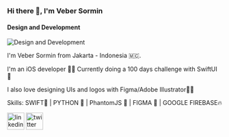 ### Hi there 👋, I'm Veber Sormin
#### Design and Development
![Design and Development](https://i.ibb.co/Wp8FSQt/Untitled-design-2.png)

I'm Veber Sormin from Jakarta - Indonesia 🇲🇨. 

I'm an iOS developer 🧑‍💻 
Currently doing a 100 days challenge with SwiftUI 🌟

I also love designing UIs and logos with Figma/Adobe Illustrator👨‍🎨 

Skills: SWIFT📱 |  PYTHON 🐍  | PhantomJS 👻 | FIGMA 🎨 | GOOGLE FIREBASE🔥



[<img src='https://cdn.jsdelivr.net/npm/simple-icons@3.0.1/icons/linkedin.svg' alt='linkedin' height='40'>](https://www.linkedin.com/in/veber-sormin/)  [<img src='https://cdn.jsdelivr.net/npm/simple-icons@3.0.1/icons/twitter.svg' alt='twitter' height='40'>](https://twitter.com/vethebear)  
